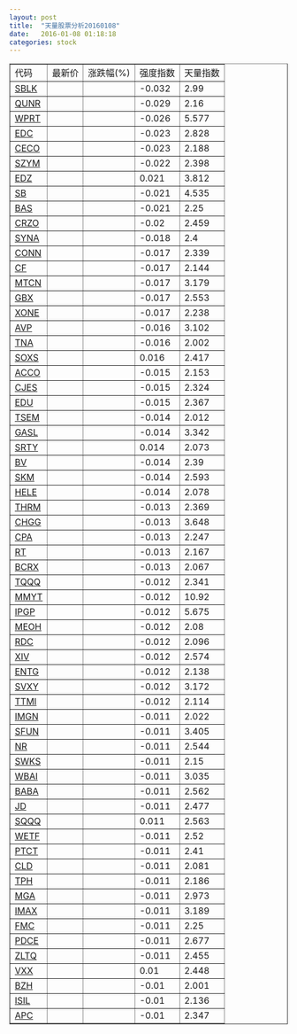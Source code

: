 ```yaml
---
layout: post
title:  "天量股票分析20160108"
date:   2016-01-08 01:18:18
categories: stock
---
```

<script type="text/javascript">
var stockList = []
stockList.push('gb_sblk');
stockList.push('gb_qunr');
stockList.push('gb_wprt');
stockList.push('gb_edc');
stockList.push('gb_ceco');
stockList.push('gb_szym');
stockList.push('gb_edz');
stockList.push('gb_sb');
stockList.push('gb_bas');
stockList.push('gb_crzo');
stockList.push('gb_syna');
stockList.push('gb_conn');
stockList.push('gb_cf');
stockList.push('gb_mtcn');
stockList.push('gb_gbx');
stockList.push('gb_xone');
stockList.push('gb_avp');
stockList.push('gb_tna');
stockList.push('gb_soxs');
stockList.push('gb_acco');
stockList.push('gb_cjes');
stockList.push('gb_edu');
stockList.push('gb_tsem');
stockList.push('gb_gasl');
stockList.push('gb_srty');
stockList.push('gb_bv');
stockList.push('gb_skm');
stockList.push('gb_hele');
stockList.push('gb_thrm');
stockList.push('gb_chgg');
stockList.push('gb_cpa');
stockList.push('gb_rt');
stockList.push('gb_bcrx');
stockList.push('gb_tqqq');
stockList.push('gb_mmyt');
stockList.push('gb_ipgp');
stockList.push('gb_meoh');
stockList.push('gb_rdc');
stockList.push('gb_xiv');
stockList.push('gb_entg');
stockList.push('gb_svxy');
stockList.push('gb_ttmi');
stockList.push('gb_imgn');
stockList.push('gb_sfun');
stockList.push('gb_nr');
stockList.push('gb_swks');
stockList.push('gb_wbai');
stockList.push('gb_baba');
stockList.push('gb_jd');
stockList.push('gb_sqqq');
stockList.push('gb_wetf');
stockList.push('gb_ptct');
stockList.push('gb_cld');
stockList.push('gb_tph');
stockList.push('gb_mga');
stockList.push('gb_imax');
stockList.push('gb_fmc');
stockList.push('gb_pdce');
stockList.push('gb_zltq');
stockList.push('gb_vxx');
stockList.push('gb_bzh');
stockList.push('gb_isil');
stockList.push('gb_apc');
</script>

<table border="1">
 <tr>
  <td>代码</td>
  <td>最新价</td>
  <td>涨跌幅(%)</td>
 <td>强度指数</td>
 <td>天量指数</td>
</tr>
  <tr id="sblk"><td><a href="http://stock.finance.sina.com.cn/usstock/quotes/SBLK.html" target="_blank">SBLK</a></td><td></td><td></td><td>-0.032</td><td>2.99</td></tr>
  <tr id="qunr"><td><a href="http://stock.finance.sina.com.cn/usstock/quotes/QUNR.html" target="_blank">QUNR</a></td><td></td><td></td><td>-0.029</td><td>2.16</td></tr>
  <tr id="wprt"><td><a href="http://stock.finance.sina.com.cn/usstock/quotes/WPRT.html" target="_blank">WPRT</a></td><td></td><td></td><td>-0.026</td><td>5.577</td></tr>
  <tr id="edc"><td><a href="http://stock.finance.sina.com.cn/usstock/quotes/EDC.html" target="_blank">EDC</a></td><td></td><td></td><td>-0.023</td><td>2.828</td></tr>
  <tr id="ceco"><td><a href="http://stock.finance.sina.com.cn/usstock/quotes/CECO.html" target="_blank">CECO</a></td><td></td><td></td><td>-0.023</td><td>2.188</td></tr>
  <tr id="szym"><td><a href="http://stock.finance.sina.com.cn/usstock/quotes/SZYM.html" target="_blank">SZYM</a></td><td></td><td></td><td>-0.022</td><td>2.398</td></tr>
  <tr id="edz"><td><a href="http://stock.finance.sina.com.cn/usstock/quotes/EDZ.html" target="_blank">EDZ</a></td><td></td><td></td><td>0.021</td><td>3.812</td></tr>
  <tr id="sb"><td><a href="http://stock.finance.sina.com.cn/usstock/quotes/SB.html" target="_blank">SB</a></td><td></td><td></td><td>-0.021</td><td>4.535</td></tr>
  <tr id="bas"><td><a href="http://stock.finance.sina.com.cn/usstock/quotes/BAS.html" target="_blank">BAS</a></td><td></td><td></td><td>-0.021</td><td>2.25</td></tr>
  <tr id="crzo"><td><a href="http://stock.finance.sina.com.cn/usstock/quotes/CRZO.html" target="_blank">CRZO</a></td><td></td><td></td><td>-0.02</td><td>2.459</td></tr>
  <tr id="syna"><td><a href="http://stock.finance.sina.com.cn/usstock/quotes/SYNA.html" target="_blank">SYNA</a></td><td></td><td></td><td>-0.018</td><td>2.4</td></tr>
  <tr id="conn"><td><a href="http://stock.finance.sina.com.cn/usstock/quotes/CONN.html" target="_blank">CONN</a></td><td></td><td></td><td>-0.017</td><td>2.339</td></tr>
  <tr id="cf"><td><a href="http://stock.finance.sina.com.cn/usstock/quotes/CF.html" target="_blank">CF</a></td><td></td><td></td><td>-0.017</td><td>2.144</td></tr>
  <tr id="mtcn"><td><a href="http://stock.finance.sina.com.cn/usstock/quotes/MTCN.html" target="_blank">MTCN</a></td><td></td><td></td><td>-0.017</td><td>3.179</td></tr>
  <tr id="gbx"><td><a href="http://stock.finance.sina.com.cn/usstock/quotes/GBX.html" target="_blank">GBX</a></td><td></td><td></td><td>-0.017</td><td>2.553</td></tr>
  <tr id="xone"><td><a href="http://stock.finance.sina.com.cn/usstock/quotes/XONE.html" target="_blank">XONE</a></td><td></td><td></td><td>-0.017</td><td>2.238</td></tr>
  <tr id="avp"><td><a href="http://stock.finance.sina.com.cn/usstock/quotes/AVP.html" target="_blank">AVP</a></td><td></td><td></td><td>-0.016</td><td>3.102</td></tr>
  <tr id="tna"><td><a href="http://stock.finance.sina.com.cn/usstock/quotes/TNA.html" target="_blank">TNA</a></td><td></td><td></td><td>-0.016</td><td>2.002</td></tr>
  <tr id="soxs"><td><a href="http://stock.finance.sina.com.cn/usstock/quotes/SOXS.html" target="_blank">SOXS</a></td><td></td><td></td><td>0.016</td><td>2.417</td></tr>
  <tr id="acco"><td><a href="http://stock.finance.sina.com.cn/usstock/quotes/ACCO.html" target="_blank">ACCO</a></td><td></td><td></td><td>-0.015</td><td>2.153</td></tr>
  <tr id="cjes"><td><a href="http://stock.finance.sina.com.cn/usstock/quotes/CJES.html" target="_blank">CJES</a></td><td></td><td></td><td>-0.015</td><td>2.324</td></tr>
  <tr id="edu"><td><a href="http://stock.finance.sina.com.cn/usstock/quotes/EDU.html" target="_blank">EDU</a></td><td></td><td></td><td>-0.015</td><td>2.367</td></tr>
  <tr id="tsem"><td><a href="http://stock.finance.sina.com.cn/usstock/quotes/TSEM.html" target="_blank">TSEM</a></td><td></td><td></td><td>-0.014</td><td>2.012</td></tr>
  <tr id="gasl"><td><a href="http://stock.finance.sina.com.cn/usstock/quotes/GASL.html" target="_blank">GASL</a></td><td></td><td></td><td>-0.014</td><td>3.342</td></tr>
  <tr id="srty"><td><a href="http://stock.finance.sina.com.cn/usstock/quotes/SRTY.html" target="_blank">SRTY</a></td><td></td><td></td><td>0.014</td><td>2.073</td></tr>
  <tr id="bv"><td><a href="http://stock.finance.sina.com.cn/usstock/quotes/BV.html" target="_blank">BV</a></td><td></td><td></td><td>-0.014</td><td>2.39</td></tr>
  <tr id="skm"><td><a href="http://stock.finance.sina.com.cn/usstock/quotes/SKM.html" target="_blank">SKM</a></td><td></td><td></td><td>-0.014</td><td>2.593</td></tr>
  <tr id="hele"><td><a href="http://stock.finance.sina.com.cn/usstock/quotes/HELE.html" target="_blank">HELE</a></td><td></td><td></td><td>-0.014</td><td>2.078</td></tr>
  <tr id="thrm"><td><a href="http://stock.finance.sina.com.cn/usstock/quotes/THRM.html" target="_blank">THRM</a></td><td></td><td></td><td>-0.013</td><td>2.369</td></tr>
  <tr id="chgg"><td><a href="http://stock.finance.sina.com.cn/usstock/quotes/CHGG.html" target="_blank">CHGG</a></td><td></td><td></td><td>-0.013</td><td>3.648</td></tr>
  <tr id="cpa"><td><a href="http://stock.finance.sina.com.cn/usstock/quotes/CPA.html" target="_blank">CPA</a></td><td></td><td></td><td>-0.013</td><td>2.247</td></tr>
  <tr id="rt"><td><a href="http://stock.finance.sina.com.cn/usstock/quotes/RT.html" target="_blank">RT</a></td><td></td><td></td><td>-0.013</td><td>2.167</td></tr>
  <tr id="bcrx"><td><a href="http://stock.finance.sina.com.cn/usstock/quotes/BCRX.html" target="_blank">BCRX</a></td><td></td><td></td><td>-0.013</td><td>2.067</td></tr>
  <tr id="tqqq"><td><a href="http://stock.finance.sina.com.cn/usstock/quotes/TQQQ.html" target="_blank">TQQQ</a></td><td></td><td></td><td>-0.012</td><td>2.341</td></tr>
  <tr id="mmyt"><td><a href="http://stock.finance.sina.com.cn/usstock/quotes/MMYT.html" target="_blank">MMYT</a></td><td></td><td></td><td>-0.012</td><td>10.92</td></tr>
  <tr id="ipgp"><td><a href="http://stock.finance.sina.com.cn/usstock/quotes/IPGP.html" target="_blank">IPGP</a></td><td></td><td></td><td>-0.012</td><td>5.675</td></tr>
  <tr id="meoh"><td><a href="http://stock.finance.sina.com.cn/usstock/quotes/MEOH.html" target="_blank">MEOH</a></td><td></td><td></td><td>-0.012</td><td>2.08</td></tr>
  <tr id="rdc"><td><a href="http://stock.finance.sina.com.cn/usstock/quotes/RDC.html" target="_blank">RDC</a></td><td></td><td></td><td>-0.012</td><td>2.096</td></tr>
  <tr id="xiv"><td><a href="http://stock.finance.sina.com.cn/usstock/quotes/XIV.html" target="_blank">XIV</a></td><td></td><td></td><td>-0.012</td><td>2.574</td></tr>
  <tr id="entg"><td><a href="http://stock.finance.sina.com.cn/usstock/quotes/ENTG.html" target="_blank">ENTG</a></td><td></td><td></td><td>-0.012</td><td>2.138</td></tr>
  <tr id="svxy"><td><a href="http://stock.finance.sina.com.cn/usstock/quotes/SVXY.html" target="_blank">SVXY</a></td><td></td><td></td><td>-0.012</td><td>3.172</td></tr>
  <tr id="ttmi"><td><a href="http://stock.finance.sina.com.cn/usstock/quotes/TTMI.html" target="_blank">TTMI</a></td><td></td><td></td><td>-0.012</td><td>2.114</td></tr>
  <tr id="imgn"><td><a href="http://stock.finance.sina.com.cn/usstock/quotes/IMGN.html" target="_blank">IMGN</a></td><td></td><td></td><td>-0.011</td><td>2.022</td></tr>
  <tr id="sfun"><td><a href="http://stock.finance.sina.com.cn/usstock/quotes/SFUN.html" target="_blank">SFUN</a></td><td></td><td></td><td>-0.011</td><td>3.405</td></tr>
  <tr id="nr"><td><a href="http://stock.finance.sina.com.cn/usstock/quotes/NR.html" target="_blank">NR</a></td><td></td><td></td><td>-0.011</td><td>2.544</td></tr>
  <tr id="swks"><td><a href="http://stock.finance.sina.com.cn/usstock/quotes/SWKS.html" target="_blank">SWKS</a></td><td></td><td></td><td>-0.011</td><td>2.15</td></tr>
  <tr id="wbai"><td><a href="http://stock.finance.sina.com.cn/usstock/quotes/WBAI.html" target="_blank">WBAI</a></td><td></td><td></td><td>-0.011</td><td>3.035</td></tr>
  <tr id="baba"><td><a href="http://stock.finance.sina.com.cn/usstock/quotes/BABA.html" target="_blank">BABA</a></td><td></td><td></td><td>-0.011</td><td>2.562</td></tr>
  <tr id="jd"><td><a href="http://stock.finance.sina.com.cn/usstock/quotes/JD.html" target="_blank">JD</a></td><td></td><td></td><td>-0.011</td><td>2.477</td></tr>
  <tr id="sqqq"><td><a href="http://stock.finance.sina.com.cn/usstock/quotes/SQQQ.html" target="_blank">SQQQ</a></td><td></td><td></td><td>0.011</td><td>2.563</td></tr>
  <tr id="wetf"><td><a href="http://stock.finance.sina.com.cn/usstock/quotes/WETF.html" target="_blank">WETF</a></td><td></td><td></td><td>-0.011</td><td>2.52</td></tr>
  <tr id="ptct"><td><a href="http://stock.finance.sina.com.cn/usstock/quotes/PTCT.html" target="_blank">PTCT</a></td><td></td><td></td><td>-0.011</td><td>2.41</td></tr>
  <tr id="cld"><td><a href="http://stock.finance.sina.com.cn/usstock/quotes/CLD.html" target="_blank">CLD</a></td><td></td><td></td><td>-0.011</td><td>2.081</td></tr>
  <tr id="tph"><td><a href="http://stock.finance.sina.com.cn/usstock/quotes/TPH.html" target="_blank">TPH</a></td><td></td><td></td><td>-0.011</td><td>2.186</td></tr>
  <tr id="mga"><td><a href="http://stock.finance.sina.com.cn/usstock/quotes/MGA.html" target="_blank">MGA</a></td><td></td><td></td><td>-0.011</td><td>2.973</td></tr>
  <tr id="imax"><td><a href="http://stock.finance.sina.com.cn/usstock/quotes/IMAX.html" target="_blank">IMAX</a></td><td></td><td></td><td>-0.011</td><td>3.189</td></tr>
  <tr id="fmc"><td><a href="http://stock.finance.sina.com.cn/usstock/quotes/FMC.html" target="_blank">FMC</a></td><td></td><td></td><td>-0.011</td><td>2.25</td></tr>
  <tr id="pdce"><td><a href="http://stock.finance.sina.com.cn/usstock/quotes/PDCE.html" target="_blank">PDCE</a></td><td></td><td></td><td>-0.011</td><td>2.677</td></tr>
  <tr id="zltq"><td><a href="http://stock.finance.sina.com.cn/usstock/quotes/ZLTQ.html" target="_blank">ZLTQ</a></td><td></td><td></td><td>-0.011</td><td>2.455</td></tr>
  <tr id="vxx"><td><a href="http://stock.finance.sina.com.cn/usstock/quotes/VXX.html" target="_blank">VXX</a></td><td></td><td></td><td>0.01</td><td>2.448</td></tr>
  <tr id="bzh"><td><a href="http://stock.finance.sina.com.cn/usstock/quotes/BZH.html" target="_blank">BZH</a></td><td></td><td></td><td>-0.01</td><td>2.001</td></tr>
  <tr id="isil"><td><a href="http://stock.finance.sina.com.cn/usstock/quotes/ISIL.html" target="_blank">ISIL</a></td><td></td><td></td><td>-0.01</td><td>2.136</td></tr>
  <tr id="apc"><td><a href="http://stock.finance.sina.com.cn/usstock/quotes/APC.html" target="_blank">APC</a></td><td></td><td></td><td>-0.01</td><td>2.347</td></tr>
</table>
